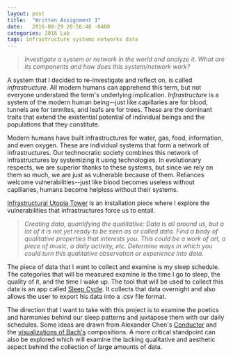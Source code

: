 ```yaml
---
layout: post
title:  "Written Assignment 1"
date:   2016-08-29 20:56:48 -0400
categories: 2016 Lab
tags: infrastructure systems networks data
---
```


> *Investigate a system or network in the world and analyze it. What are its components and how does this system/network work?*

A system that I decided to re-investigate and reflect on, is called *infrastructure*. All modern humans can apprehend this term, but not everyone understand the term's underlying implication. *Infrastructure* is a system of the modern human being--just like capillaries are for blood, tunnels are for termites, and leafs are for trees. These are the dominant traits that extend the existential potential of individual beings and the populations that they constitute.

Modern humans have built infrastructures for water, gas, food, information, and even oxygen. These are individual systems that form a network of infrastructures. Our technocratic society combines this network of infrastructures by systemizing it using technologies. In evolutionary respects, we are superior thanks to these systems, but since we rely on them so much, we are just as vulnerable because of them. Reliances welcome vulnerabilities--just like blood becomes useless without capillaries, humans become helpless without their systems.

[Infrastructural Utopia Tower](http://www.mbrav.com/#utopia-tower.html) is an installation piece where I explore the vulnerabilities that infrastructures force us to entail.

> *Creating data, quantifying the qualitative: Data is all around us, but a lot of it is not yet ready to be seen as or called data. Find a body of qualitative properties that interests you. This could be a work of art, a piece of music, a daily activity, etc. Determine ways in which you could turn this qualitative observation or experience into data.*

The piece of data that I want to collect and examine is my sleep schedule. The categories that will be measured examine is the time I go to sleep, the quality of it, and the time I wake up. The tool that will be used to collect this data is an app called [Sleep Cycle](https://www.sleepcycle.com/). It collects that data overnight and also allows the user to export his data into a .csv file format.

The direction that I want to take with this project is to examine the poetics and harmonies behind our sleep patterns and juxtapose them with our daily schedules. Some ideas are drawn from Alexander Chen's [Conductor](https://vimeo.com/19372180) and the [visualizations of Bach's](https://vimeo.com/31179423) compositions. A more critical standpoint can also be explored which will examine the lacking qualitative and aesthetic aspect behind the collection of large amounts of data.  
